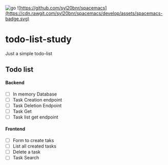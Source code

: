 ![go](https://github.com/araujorafael/todo-list-study/workflows/Go/badge.svg?branch=master)
![https://github.com/syl20bnr/spacemacs](https://cdn.rawgit.com/syl20bnr/spacemacs/develop/assets/spacemacs-badge.svg)

# todo-list-study

Just a simple todo-list

## Todo list

#### Backend

- [ ] In memory Database 
- [ ] Task Creation endpoint
- [ ] Task Deletion Endpoint
- [ ] Task Get
- [ ] Task list get endpoint 

#### Frontend

- [ ] Form to create taks
- [ ] List all created tasks
- [ ] Delete a task
- [ ] Task Search
